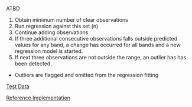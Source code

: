 ATBD
1. Obtain minimum number of clear observations
2. Run regression against this set (n)
3. Continue adding observations
4. If three additional consecutive observations falls outside predicted
   values for any band, a change has occurred for all bands
   and a new regression model is started.
5. If next three observations are not outside the range, an outlier has
    has been detected.

* Outliers are flagged and omitted from the regression fitting

[Test Data](docs/TestData.md)

[Reference Implementation](https://github.com/USGS-EROS/matlab-ccdc/blob/master/TrendSeasonalFit_v12_30ARDLine.m)
